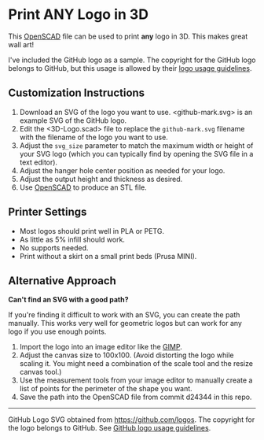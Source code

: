 # Print **ANY** Logo in 3D

This [OpenSCAD](https://openscad.org/) file can be used to print **any** logo in
3D. This makes great wall art!

I've included the GitHub logo as a sample. The copyright for the GitHub logo
belongs to GitHub, but this usage is allowed by their [logo usage
guidelines](https://github.com/logos).

## Customization Instructions

1. Download an SVG of the logo you want to use. <github-mark.svg> is an example
SVG of the GitHub logo.
2. Edit the <3D-Logo.scad> file to replace the `github-mark.svg` filename with
the filename of the logo you want to use.
3. Adjust the `svg_size` parameter to match the maximum width or height of your
SVG logo (which you can typically find by opening the SVG file in a text
editor).
4. Adjust the hanger hole center position as needed for your logo.
5. Adjust the output height and thickness as desired.
6. Use [OpenSCAD](https://openscad.org/) to produce an STL file.

## Printer Settings

- Most logos should print well in PLA or PETG.
- As little as 5% infill should work.
- No supports needed.
- Print without a skirt on a small print beds (Prusa MINI).

## Alternative Approach

**Can't find an SVG with a good path?**

If you're finding it difficult to work with an SVG, you can create the path
manually. This works very well for geometric logos but can work for any logo if
you use enough points.

1. Import the logo into an image editor like the [GIMP](https://www.gimp.org/).
2. Adjust the canvas size to 100x100. (Avoid distorting the logo while scaling
it. You might need a combination of the scale tool and the resize canvas tool.)
3. Use the measurement tools from your image editor to manually create a list of
points for the perimeter of the shape you want.
4. Save the path into the OpenSCAD file from commit d24344 in this repo.

----

GitHub Logo SVG obtained from <https://github.com/logos>. The copyright for the
logo belongs to GitHub. See [GitHub logo usage
guidelines](https://github.com/logos).

